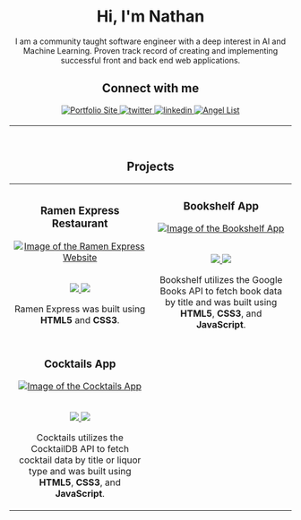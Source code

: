 ### <h1 align="center">Hi, I'm Nathan</div>

<p align="center">I am a community taught software engineer with a deep interest in AI and Machine Learning. Proven track record of creating and implementing successful front and back end web applications.</p>

<div align="center">

## Connect with me

<a href="https://nathanspeich.netlify.app/">
<img src="https://img.shields.io/badge/Portfolio-1f6feb?style=for-the-badge" alt="Portfolio Site" style="margin-bottom: 5px;" />
</a>
<a href="https://twitter.com/nathanspeich">
<img src="https://img.shields.io/badge/twitter-1f6feb?acee.svg?&style=for-the-badge&logo=twitter&logoColor=white" alt="twitter" style="margin-bottom: 5px;" />
</a>
<a href="https://linkedin.com/in/nathanspeich">
<img src="https://img.shields.io/badge/linkedin-1f6feb?E77B5.svg?&style=for-the-badge&logo=linkedin&logoColor=white" alt="linkedin" style="margin-bottom: 5px;" />
</a>  
<a href="https://angel.co/u/nathan-speich">
<img src="https://img.shields.io/badge/AngelList-1f6feb?E77B5.svg?&style=for-the-badge&logo=AngelList&logoColor=white" alt="Angel List" style="margin-bottom: 5px;" />
</a>  
</div>

---

<br>

<!-- PROJECTS -->

<h2 align="center" color="white">Projects</h2>
<div align="center">
	<table>
		<tr>
			<!--project 1 -->
			<td width="50%">
				<h3 align="center" color="white">Ramen Express Restaurant</h2>
				<div align="center" > 
					<a href="https://nathanspeich.github.io/ramen-express/">
						<img src="https://nathanspeich.netlify.app/img/ramen-express.png" alt="Image of the Ramen Express Website" />
					</a>
					<br>
					<br>
					<p> 
                        <!--live site --> 
						<a href="https://nathanspeich.github.io/ramen-express/">
							<img src="https://img.shields.io/badge/-Live Demo-green?style=for-the-badge&color=1f6feb"/>
						</a>
            <!--repo --> 
						<a href='https://github.com/nathanspeich/ramen-express'>
							<img src="https://img.shields.io/badge/View Source-grey?style=for-the-badge&logo=github"/>
						</a> 
					</p>
					<p>Ramen Express was built using <strong>HTML5</strong> and <strong>CSS3</strong>.</p>
				</div>
			<!--project 2 -->
			<td width="50%">
				<h3 align="center" color="white">Bookshelf App</h2>
				<div align="center" > 
					<a href="https://nathanspeich.github.io/bookshelf/">
						<img src="https://nathanspeich.netlify.app/img/bookshelf.png" alt="Image of the Bookshelf App" />
					</a>
					<br>
					<br>
					<p>
                        <!--live site --> 
						<a href="https://nathanspeich.github.io/bookshelf/">
							<img src="https://img.shields.io/badge/-Live Demo-green?style=for-the-badge&color=1f6feb"/>
						</a>
            <!--repo --> 
						<a href='https://github.com/nathanspeich/bookshelf'>
							<img src="https://img.shields.io/badge/View Source-grey?style=for-the-badge&logo=github"/>
						</a> 
					</p>
					<p>Bookshelf utilizes the Google Books API to fetch book data by title and was built using <strong>HTML5</strong>, <strong>CSS3</strong>, and <strong>JavaScript</strong>.</p>
				</div>
			</td>
		<tr>
			<!--project 3 -->
			<td width="50%">
				<h3 align="center" color="white">Cocktails App</h2>
				<div align="center" > 
					<a href="https://nathanspeich.github.io/cocktails/index.html">
						<img src="https://nathanspeich.netlify.app/img/cocktails.png" alt="Image of the Cocktails App"/>
					</a>
					<br>
					<br>
					<p>
                        <!--live site --> 
						<a href="https://nathanspeich.github.io/cocktails/index.html">
							<img src="https://img.shields.io/badge/-Live Demo-green?style=for-the-badge&color=1f6feb"/>
						</a>
            <!--repo --> 
						<a href='https://github.com/nathanspeich/cocktails'>
							<img src="https://img.shields.io/badge/View Source-grey?style=for-the-badge&logo=github"/>
						</a> 
					</p>
					<p>Cocktails utilizes the CocktailDB API to fetch cocktail data by title or liquor type and was built using <strong>HTML5</strong>, <strong>CSS3</strong>, and <strong>JavaScript</strong>.</p>
				</div>
			</td>
